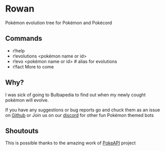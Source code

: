 # Rowan
Pokémon evolution tree for Pokémon and Pokécord

## Commands
- r!help
- r!evolutions <pokémon name or id> 
- r!evo <pokémon name or id> # alias for evolutions
- r!fact
More to come

## Why?
I was sick of going to Bulbapedia to find out when my newly cought pokémon will evolve.

If you have any suggestions or bug reports go and chuck them as an issue on [Github](https://github.com/thattomperson/rowan/issues) or Join us on our [discord](https://discord.gg/wA9zAff) for other fun Pokémon themed bots

## Shoutouts
This is possible thanks to the amazing work of [PokeAPI](https://pokeapi.co/) project
